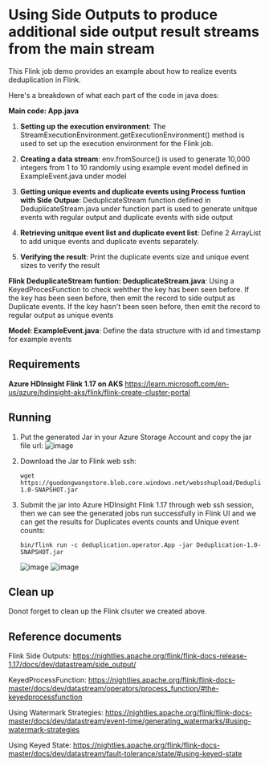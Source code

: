 # Using Side Outputs to produce additional side output result streams from the main stream

This Flink job demo provides an example about how to realize events deduplication in Flink.

Here's a breakdown of what each part of the code in java does:

**Main code: App.java**
1. **Setting up the execution environment**: The StreamExecutionEnvironment.getExecutionEnvironment() method is used to set up the execution environment for the Flink job.

2. **Creating a data stream**: env.fromSource() is used to generate 10,000 integers from 1 to 10 randomly using example event model defined in ExampleEvent.java under model

3. **Getting unique events and duplicate events using Process funtion with Side Outpue**: DeduplicateStream function defined in DeduplicateStream.java under function part is used to generate unitque events with regular output and duplicate events with side output

4. **Retrieving unitque event list and duplicate event list**: Define 2 ArrayList to add unique events and duplicate events separately.
 
5. **Verifying the result**: Print the duplicate events size and unique event sizes to verify the result
 
**Flink DeduplicateStream funtion: DeduplicateStream.java**: Using a KeyedProcesFunction to check wehther the key has been seen before. If the key has been seen before, then emit the record to side output as Duplicate events. If the key hasn't been seen before, then emit the record to regular output as unique events 

**Model: ExampleEvent.java**: Define the data structure with id and timestamp for example events


## Requirements
**Azure HDInsight Flink 1.17 on AKS**
https://learn.microsoft.com/en-us/azure/hdinsight-aks/flink/flink-create-cluster-portal

## Running
1. Put the generated Jar in your Azure Storage Account and copy the jar file url:
   ![image](https://github.com/Guodong-Wang-prog/hdinsight-aks/assets/60081730/f8a2cf2d-56f4-460f-a60b-8d51cec8d6b2)

2. Download the Jar to Flink web ssh:
   ```
   wget https://guodongwangstore.blob.core.windows.net/websshupload/Deduplication-1.0-SNAPSHOT.jar
   ```
3. Submit the jar into Azure HDInsight Flink 1.17 through web ssh session, then we can see the generated jobs run successfully in Flink UI and we can get the results for Duplicates events counts and Unique event counts: 
   ```
   bin/flink run -c deduplication.operator.App -jar Deduplication-1.0-SNAPSHOT.jar
   ```
   ![image](https://github.com/Guodong-Wang-prog/hdinsight-aks/assets/60081730/482114e7-c578-45f7-9cba-4bbd8595f683)
   ![image](https://github.com/Guodong-Wang-prog/hdinsight-aks/assets/60081730/06b00997-5cd1-46ae-9ad0-979133e76b56)


## Clean up
Donot forget to clean up the Flink clsuter we created above.

## Reference documents
Flink Side Outputs: https://nightlies.apache.org/flink/flink-docs-release-1.17/docs/dev/datastream/side_output/

KeyedProcessFunction: https://nightlies.apache.org/flink/flink-docs-master/docs/dev/datastream/operators/process_function/#the-keyedprocessfunction

Using Watermark Strategies: https://nightlies.apache.org/flink/flink-docs-master/docs/dev/datastream/event-time/generating_watermarks/#using-watermark-strategies

Using Keyed State: https://nightlies.apache.org/flink/flink-docs-master/docs/dev/datastream/fault-tolerance/state/#using-keyed-state

